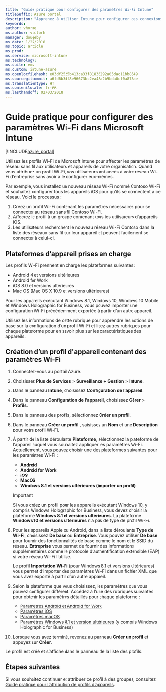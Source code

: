 ```yaml
---
title: "Guide pratique pour configurer des paramètres Wi-Fi Intune"
titleSuffix: Azure portal
description: "Apprenez à utiliser Intune pour configurer des connexions Wi-Fi sur les appareils que vous gérez."
keywords: 
author: vhorne
ms.author: victorh
manager: dougeby
ms.date: 1/25/2018
ms.topic: article
ms.prod: 
ms.service: microsoft-intune
ms.technology: 
ms.suite: ems
ms.custom: intune-azure
ms.openlocfilehash: e03df2525b413ca33f81836292a05dac11bb8349
ms.sourcegitcommit: a6fd6b3df8e96673bc2ea48a2b9bda0cf0a875ae
ms.translationtype: HT
ms.contentlocale: fr-FR
ms.lasthandoff: 02/03/2018
---
```

# <a name="how-to-configure-wi-fi-settings-in-microsoft-intune"></a>Guide pratique pour configurer des paramètres Wi-Fi dans Microsoft Intune

[!INCLUDE[azure_portal](./includes/azure_portal.md)]

Utilisez les profils Wi-Fi de Microsoft Intune pour affecter les paramètres de réseau sans fil aux utilisateurs et appareils de votre organisation. Quand vous attribuez un profil Wi-Fi, vos utilisateurs ont accès à votre réseau Wi-Fi d’entreprise sans avoir à le configurer eux-mêmes.

Par exemple, vous installez un nouveau réseau Wi-Fi nommé Contoso Wi-Fi et souhaitez configurer tous les appareils iOS pour qu’ils se connectent à ce réseau. Voici le processus :

1. Créez un profil Wi-Fi contenant les paramètres nécessaires pour se connecter au réseau sans fil Contoso Wi-Fi.
2. Affectez le profil à un groupe contenant tous les utilisateurs d’appareils iOS.
3. Les utilisateurs recherchent le nouveau réseau Wi-Fi Contoso dans la liste des réseaux sans fil sur leur appareil et peuvent facilement se connecter à celui-ci.

## <a name="supported-device-platforms"></a>Plateformes d’appareil prises en charge

Les profils Wi-Fi prennent en charge les plateformes suivantes :

- Android 4 et versions ultérieures
- Android for Work
- iOS 8.0 et versions ultérieures
- Mac OS (Mac OS X 10.9 et versions ultérieures)

Pour les appareils exécutant Windows 8.1, Windows 10, Windows 10 Mobile et Windows Holographic for Business, vous pouvez importer une configuration Wi-Fi précédemment exportée à partir d’un autre appareil.

Utilisez les informations de cette rubrique pour apprendre les notions de base sur la configuration d’un profil Wi-Fi et lisez autres rubriques pour chaque plateforme pour en savoir plus sur les caractéristiques des appareils.

## <a name="create-a-device-profile-containing-wi-fi-settings"></a>Création d’un profil d'appareil contenant des paramètres Wi-Fi

1. Connectez-vous au portail Azure.
2. Choisissez **Plus de Services** > **Surveillance + Gestion** > **Intune**.
3. Dans le panneau **Intune**, choisissez **Configuration de l’appareil**.
2. Dans le panneau **Configuration de l’appareil**, choisissez **Gérer** > **Profils**.
3. Dans le panneau des profils, sélectionnez **Créer un profil**.
4. Dans le panneau **Créer un profil** , saisissez un **Nom** et une **Description** pour votre profil Wi-Fi.
5. À partir de la liste déroulante **Plateforme**, sélectionnez la plateforme de l’appareil auquel vous souhaitez appliquer les paramètres Wi-Fi. Actuellement, vous pouvez choisir une des plateformes suivantes pour les paramètres Wi-Fi :
    - **Android**
    - **Android for Work**
    - **iOS**
    - **MacOS**
    - **Windows 8.1 et versions ultérieures (importer un profil)**

   > [!IMPORTANT]
   > Si vous créez un profil pour les appareils exécutant Windows 10, y compris Windows Holographic for Business, vous devez choisir la plateforme **Windows 8.1 et versions ultérieures**. La plateforme **Windows 10 et versions ultérieures** n’a pas de type de profil Wi-Fi. 

6. Pour les appareils Apple ou Android, dans la liste déroulante **Type de Wi-Fi**, choisissez **De base** ou **Entreprise**. Vous pouvez utiliser **De base** pour fournir des fonctionnalités de base comme le nom et le SSID du réseau. **Entreprise** vous permet de fournir des informations supplémentaires comme le protocole d’authentification extensible (EAP) si votre réseau Wi-Fi l’utilise. 

   Le profil **Importation Wi-Fi** (pour Windows 8.1 et versions ultérieures) vous permet d’importer des paramètres Wi-Fi dans un fichier XML que vous avez exporté à partir d’un autre appareil.
1. Selon la plateforme que vous choisissez, les paramètres que vous pouvez configurer diffèrent. Accédez à l’une des rubriques suivantes pour obtenir les paramètres détaillés pour chaque plateforme :
    - [Paramètres Android et Android for Work](wi-fi-settings-android.md)
    - [Paramètres iOS](wi-fi-settings-ios.md)
    - [Paramètres macOS](wi-fi-settings-macos.md)
    - [Paramètres Windows 8.1 et version ultérieures](wi-fi-settings-import-windows-8-1.md) (y compris Windows Holographic for Business)
1. Lorsque vous avez terminé, revenez au panneau **Créer un profil** et appuyez sur **Créer**.

Le profil est créé et s’affiche dans le panneau de la liste des profils.

## <a name="next-steps"></a>Étapes suivantes

Si vous souhaitez continuer et attribuer ce profil à des groupes, consultez [Guide pratique pour l’attribution de profils d’appareils](device-profile-assign.md).
